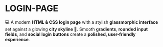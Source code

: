# LOGIN-PAGE


💻 A modern **HTML & CSS login page** with a stylish **glassmorphic interface** set against a glowing **city skyline 🌃**. Smooth **gradients**, **rounded input fields**, and **social login buttons** create a **polished, user-friendly experience**.




